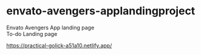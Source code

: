 # envato-avengers-applandingproject
Envato Avengers App landing page  
To-do Landing page

https://practical-golick-a51a10.netlify.app/
